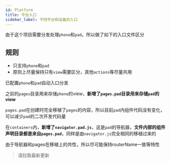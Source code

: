 ```yaml
---
id: Platform
title: 平台入口
sidebar_label: 不同平台和设备的入口
---
```


由于这个项目需要分发处理`phone`和`pad`，所以做了如下的入口文件区分


## 规则
- 只支持`phone`和`pad`
- 原则上尽量保持只有`view`需要区分，其他`actions`等尽量共用

已配置`phone`和`pad`自动入口分发

之前的`pages`目录用来存储`phone`的view，**新增了`pages.pad`目录用来存储`pad`的view**

`pages.pad`在创建时完全移植了`pages`的内容，所以目前`pad`内组件代码没有变化，可以减少`pad`的二次开发代码量

在`containers`内，**新增了`navigator.pad.js`**，这是`pad`的导航器，**文件内部的组件声明目录都是来自`pages.pad`**，同样是由`navigator.js`完全相同的移植过来的

由于导航器和pages在移植上的共性，所以尽可能保持routerName一致等特性

>请拉取最新更新